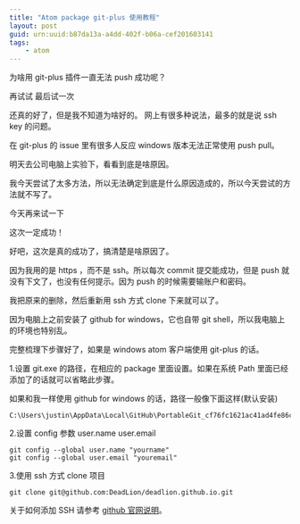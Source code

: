 ```yaml
---
title: "Atom package git-plus 使用教程"
layout: post
guid: urn:uuid:b87da13a-a4dd-402f-b06a-cef201603141
tags:
    - atom
---
```



为啥用 git-plus 插件一直无法 push 成功呢？

再试试
最后试一次

还真的好了，但是我不知道为啥好的。
网上有很多种说法，最多的就是说 ssh key 的问题。

在 git-plus 的 issue 里有很多人反应 windows 版本无法正常使用 push pull。

明天去公司电脑上实验下，看看到底是啥原因。

我今天尝试了太多方法，所以无法确定到底是什么原因造成的，所以今天尝试的方法就不写了。

今天再来试一下

这次一定成功！

好吧，这次是真的成功了，搞清楚是啥原因了。

因为我用的是 https ，而不是 ssh。所以每次 commit 提交能成功，但是 push 就没有下文了，也没有任何提示。因为 push 的时候需要输账户和密码。

我把原来的删除，然后重新用 ssh 方式 clone 下来就可以了。

因为电脑上之前安装了 github for windows，它也自带 git shell，所以我电脑上的环境也特别乱。

完整梳理下步骤好了，如果是 windows atom 客户端使用 git-plus 的话。

1.设置 git.exe 的路径，在相应的 package 里面设置。如果在系统 Path 里面已经添加了的话就可以省略此步骤。

如果和我一样使用 github for windows 的话，路径一般像下面这样(默认安装)
```
C:\Users\justin\AppData\Local\GitHub\PortableGit_cf76fc1621ac41ad4fe86c420ab5ff403f1808b9\cmd\git.exe
```

2.设置 config 参数 user.name user.email
```
git config --global user.name "yourname"
git config --global user.email "youremail"
```

3.使用 ssh 方式 clone 项目
```
git clone git@github.com:DeadLion/deadlion.github.io.git
```

关于如何添加 SSH 请参考 [github 官网说明](https://help.github.com/categories/ssh/)。
